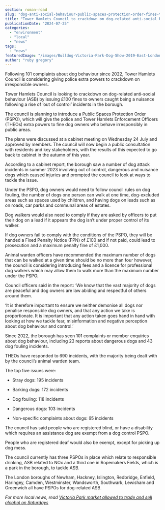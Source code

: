 ```yaml
---
section: roman-road
slug: "dog-anti-social-behaviour-public-spaces-protection-order-fines-tower-hamlets"
title: "Tower Hamlets Council to crackdown on dog-related anti-social behaviour"
publicationDate: "2024-07-25"
categories: 
  - "environment"
  - "local"
  - "news"
tags: 
  - "news"
featuredImage: "/images/Bulldog-Victoria-Park-Dog-Show-2019-East-London-1.jpg"
author: "ruby gregory"
---
```


Following 101 complaints about dog behaviour since 2022, Tower Hamlets Council is considering giving police extra powers to crackdown on irresponsible owners.

Tower Hamlets Council is looking to crackdown on dog-related anti-social behaviour (ASB) by issuing £100 fines to owners caught being a nuisance following a rise of ‘out of control’ incidents in the borough.

The council is planning to introduce a Public Spaces Protection Order (PSPO), which will give the police and Tower Hamlets Enforcement Officers (THEOs) extra powers to fine dog owners who behave irresponsibly in public areas.

The plans were discussed at a cabinet meeting on Wednesday 24 July and approved by members. The council will now begin a public consultation with residents and key stakeholders, with the results of this expected to go back to cabinet in the autumn of this year.

According to a cabinet report, the borough saw a number of dog attack incidents in summer 2023 involving out of control, dangerous and nuisance dogs which caused injuries and prompted the council to look at ways to tackle the issue.

Under the PSPO, dog owners would need to follow council rules on dog fouling, the number of dogs one person can walk at one time, dog-excluded areas such as spaces used by children, and having dogs on leads such as on roads, car parks and communal areas of estates.

Dog walkers would also need to comply if they are asked by officers to put their dog on a lead if it appears the dog isn’t under proper control of its walker.

If dog owners fail to comply with the conditions of the PSPO, they will be handed a Fixed Penalty Notice (FPN) of £100 and if not paid, could lead to prosecution and a maximum penalty fine of £1,000.

Animal warden officers have recommended the maximum number of dogs that can be walked at a given time should be no more than four however, the council is considering introducing fees and a licence for professional dog walkers which may allow them to walk more than the maximum number under the PSPO.

Council officers said in the report: ‘We know that the vast majority of dogs are peaceful and dog owners are law abiding and respectful of others around them.

‘It is therefore important to ensure we neither demonise all dogs nor penalise responsible dog owners, and that any action we take is proportionate. It is important that any action taken goes hand in hand with looking at how we tackle fear, misinformation and negative perception about dog behaviour and control.’

Since 2022, the borough has seen 101 complaints or member enquiries about dog behaviour, including 23 reports about dangerous dogs and 43 dog fouling incidents.

THEOs have responded to 690 incidents, with the majority being dealt with by the council’s animal warden team.

The top five issues were:

- Stray dogs: 195 incidents

- Barking dogs: 172 incidents

- Dog fouling: 118 incidents

- Dangerous dogs: 103 incidents

- Non-specific complaints about dogs: 65 incidents

The council has said people who are registered blind, or have a disability which requires an assistance dog are exempt from a dog control PSPO.

People who are registered deaf would also be exempt, except for picking up dog mess.

The council currently has three PSPOs in place which relate to responsible drinking, ASB related to NOx and a third one in Ropemakers Fields, which is a park in the borough, to tackle ASB.

The London boroughs of Newham, Hackney, Islington, Redbridge, Enfield, Haringey, Camden, Westminster, Wandsworth, Southwark, Lewisham and Greenwich all have PSPOs for dog-related ASB.

_For more local news, read_ [_Victoria Park market allowed to trade and sell alcohol on Saturdays_](https://romanroadlondon.com/victoria-park-licence-sell-alchohol-saturdays-approved/)
